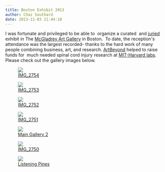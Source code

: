 ```yaml
---
title: Boston Exhibit 2013
author: Chaz Southard
date: 2013-11-03 21:44:18
---
```


I was fortunate and privileged to be able to  organize a curated  and [juried](http://www.sunnesavage.com/ "Sunne Savage") exhibit in The [McGladrey Art Gallery](http://www.sunnesavage.com/tag/mcgladrey-art-gallery/ "McGladrey Art Gallery") in Boston.  To date, the reception's attendance was the largest recorded- thanks to the hard work of many people combining business, art, and research. [ArtBeyond](http://www.artbeyond.org "ArtBeyond") helped to raise funds for  much needed spinal cord injury research at [MIT-Harvard labs](http://www.travisroyfoundation.org/research/researchers/we-are-pleased-to-introduce-dr-zhigang-he "Dr. He"). Please check out the gallery images below.

<div class="gallery">
  <figure>
    <a class="fancybox" rel="6c34f8479f3e4219bd7c5c5f378270ec" href="http://198.199.72.158/wp-content/uploads/2013/11/IMG_2754.jpg" title="IMG_2754">
      <img src="http://198.199.72.158/wp-content/uploads/2013/11/IMG_2754-320x320.jpg">
      <figcaption>IMG_2754</figcaption>
    </a>
  </figure>
  <figure>
    <a class="fancybox" rel="6c34f8479f3e4219bd7c5c5f378270ec" href="http://198.199.72.158/wp-content/uploads/2013/11/IMG_2753.jpg" title="IMG_2753">
      <img src="http://198.199.72.158/wp-content/uploads/2013/11/IMG_2753-320x320.jpg">
      <figcaption>IMG_2753</figcaption>
    </a>
  </figure>
  <figure>
    <a class="fancybox" rel="6c34f8479f3e4219bd7c5c5f378270ec" href="http://198.199.72.158/wp-content/uploads/2013/11/IMG_2752.jpg" title="IMG_2752">
      <img src="http://198.199.72.158/wp-content/uploads/2013/11/IMG_2752-320x320.jpg">
      <figcaption>IMG_2752</figcaption>
    </a>
  </figure>
  <figure>
    <a class="fancybox" rel="6c34f8479f3e4219bd7c5c5f378270ec" href="http://198.199.72.158/wp-content/uploads/2013/11/IMG_2751.jpg" title="IMG_2751">
      <img src="http://198.199.72.158/wp-content/uploads/2013/11/IMG_2751-320x320.jpg">
      <figcaption>IMG_2751</figcaption>
    </a>
  </figure>
  <figure>
    <a class="fancybox" rel="6c34f8479f3e4219bd7c5c5f378270ec" href="http://198.199.72.158/wp-content/uploads/2013/11/Main-Gallery-2.jpg" title="Main Gallery 2">
      <img src="http://198.199.72.158/wp-content/uploads/2013/11/Main-Gallery-2-320x320.jpg">
      <figcaption>Main Gallery 2</figcaption>
    </a>
  </figure>
  <figure>
    <a class="fancybox" rel="6c34f8479f3e4219bd7c5c5f378270ec" href="http://198.199.72.158/wp-content/uploads/2013/11/IMG_2750.jpg" title="IMG_2750">
      <img src="http://198.199.72.158/wp-content/uploads/2013/11/IMG_2750-320x320.jpg">
      <figcaption>IMG_2750</figcaption>
    </a>
  </figure>
  <figure>
    <a class="fancybox" rel="6c34f8479f3e4219bd7c5c5f378270ec" href="http://198.199.72.158/wp-content/uploads/2013/11/IMG_2749.jpg" title="Listening Pines">
      <img src="http://198.199.72.158/wp-content/uploads/2013/11/IMG_2749-320x320.jpg">
      <figcaption>Listening Pines</figcaption>
    </a>
  </figure>
</div>
